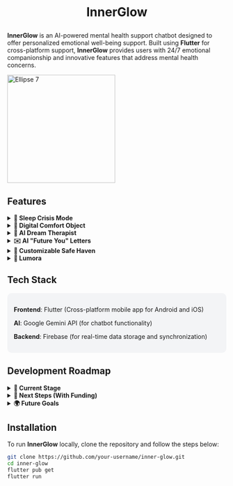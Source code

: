 # <p align="center">InnerGlow</p>

**InnerGlow** is an AI-powered mental health support chatbot designed to offer personalized emotional well-being support. Built using **Flutter** for cross-platform support, **InnerGlow** provides users with 24/7 emotional companionship and innovative features that address mental health concerns.

<img width="248" alt="Ellipse 7" src="https://github.com/user-attachments/assets/41ac9fe9-7c6c-4bf2-8478-05bccc723e4f" />

## Features

<details>
  <summary><b>🌙 Sleep Crisis Mode</b></summary>
  <p>Offers real-time support for anxiety and stress during nighttime, helping users through sleepless nights.</p>
</details>

<details>
  <summary><b>🧸 Digital Comfort Object</b></summary>
  <p>An evolving AI companion that learns and grows emotionally with each interaction.</p>
</details>

<details>
  <summary><b>🌌 AI Dream Therapist</b></summary>
  <p>Interprets and analyzes emotional patterns in dreams, providing mindful insights.</p>
</details>

<details>
  <summary><b>✉️ AI "Future You" Letters</b></summary>
  <p>Helps users write uplifting letters to their future selves, reflecting their growth and emotional journey.</p>
</details>

<details>
  <summary><b>🧘 Customizable Safe Haven</b></summary>
  <p>A virtual space for emotional decompression, tailored to each user's preferences.</p>
</details>

<details>
  <summary><b>🌟 Lumora</b></summary>
  <p>An emotional wellness guide that integrates all features into a holistic support system.</p>
</details>

## Tech Stack

<div style="background-color:#f3f4f6;padding:15px;border-radius:10px;margin-bottom:20px;">
  <p><b>Frontend</b>: Flutter (Cross-platform mobile app for Android and iOS)</p>
  <p><b>AI</b>: Google Gemini API (for chatbot functionality)</p>
  <p><b>Backend</b>: Firebase (for real-time data storage and synchronization)</p>
</div>

## Development Roadmap

<details>
  <summary><b>🔄 Current Stage</b></summary>
  <p>Using **Google Gemini AI** to power chatbot and core features.</p>
</details>

<details>
  <summary><b>🚀 Next Steps (With Funding)</b></summary>
  <p>Developing a **custom AI model** tailored for emotional intelligence and mental health.</p>
</details>

<details>
  <summary><b>🌍 Future Goals</b></summary>
  <p>Expand to include **voice-based interactions**, **multi-language support**, and **integration with wearables** for mood tracking.</p>
</details>

## Installation

To run **InnerGlow** locally, clone the repository and follow the steps below:

```bash
git clone https://github.com/your-username/inner-glow.git
cd inner-glow
flutter pub get
flutter run
